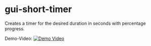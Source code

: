 # gui-short-timer
Creates a timer for the desired duration in seconds with percentage progress.

Demo-Video:
[![Demo Video](https://img.youtube.com/vi/q3FtVt3HEzc/maxresdefault.jpg)](https://youtu.be/q3FtVt3HEzc)
